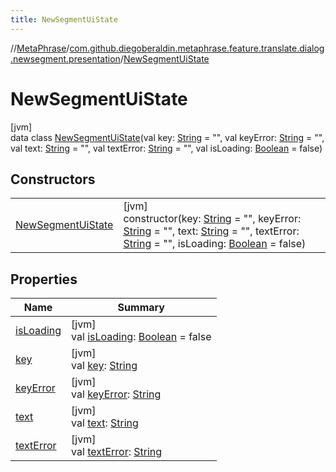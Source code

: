 ```yaml
---
title: NewSegmentUiState
---
```

//[MetaPhrase](../../../index.html)/[com.github.diegoberaldin.metaphrase.feature.translate.dialog.newsegment.presentation](../index.html)/[NewSegmentUiState](index.html)



# NewSegmentUiState



[jvm]\
data class [NewSegmentUiState](index.html)(val key: [String](https://kotlinlang.org/api/latest/jvm/stdlib/kotlin/-string/index.html) = &quot;&quot;, val keyError: [String](https://kotlinlang.org/api/latest/jvm/stdlib/kotlin/-string/index.html) = &quot;&quot;, val text: [String](https://kotlinlang.org/api/latest/jvm/stdlib/kotlin/-string/index.html) = &quot;&quot;, val textError: [String](https://kotlinlang.org/api/latest/jvm/stdlib/kotlin/-string/index.html) = &quot;&quot;, val isLoading: [Boolean](https://kotlinlang.org/api/latest/jvm/stdlib/kotlin/-boolean/index.html) = false)



## Constructors


| | |
|---|---|
| [NewSegmentUiState](-new-segment-ui-state.html) | [jvm]<br>constructor(key: [String](https://kotlinlang.org/api/latest/jvm/stdlib/kotlin/-string/index.html) = &quot;&quot;, keyError: [String](https://kotlinlang.org/api/latest/jvm/stdlib/kotlin/-string/index.html) = &quot;&quot;, text: [String](https://kotlinlang.org/api/latest/jvm/stdlib/kotlin/-string/index.html) = &quot;&quot;, textError: [String](https://kotlinlang.org/api/latest/jvm/stdlib/kotlin/-string/index.html) = &quot;&quot;, isLoading: [Boolean](https://kotlinlang.org/api/latest/jvm/stdlib/kotlin/-boolean/index.html) = false) |


## Properties


| Name | Summary |
|---|---|
| [isLoading](is-loading.html) | [jvm]<br>val [isLoading](is-loading.html): [Boolean](https://kotlinlang.org/api/latest/jvm/stdlib/kotlin/-boolean/index.html) = false |
| [key](key.html) | [jvm]<br>val [key](key.html): [String](https://kotlinlang.org/api/latest/jvm/stdlib/kotlin/-string/index.html) |
| [keyError](key-error.html) | [jvm]<br>val [keyError](key-error.html): [String](https://kotlinlang.org/api/latest/jvm/stdlib/kotlin/-string/index.html) |
| [text](text.html) | [jvm]<br>val [text](text.html): [String](https://kotlinlang.org/api/latest/jvm/stdlib/kotlin/-string/index.html) |
| [textError](text-error.html) | [jvm]<br>val [textError](text-error.html): [String](https://kotlinlang.org/api/latest/jvm/stdlib/kotlin/-string/index.html) |

